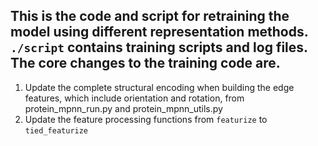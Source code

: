 ## This is the code and script for retraining the model using different representation methods. `./script` contains training scripts and log files. The core changes to the training code are.


1. Update the complete structural encoding when building the edge features, which include orientation and rotation, from 
protein_mpnn_run.py and protein_mpnn_utils.py 
2. Update the feature processing functions from `featurize` to `tied_featurize`
